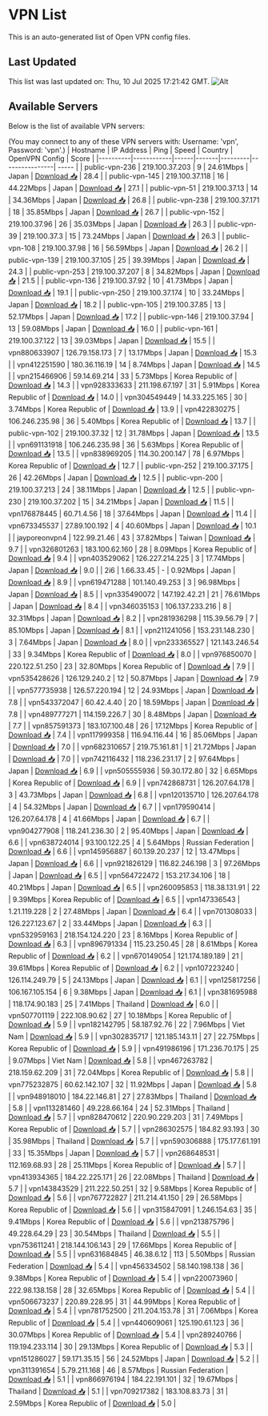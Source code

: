 # VPN List

This is an auto-generated list of Open VPN config files.

## Last Updated

This list was last updated on: Thu, 10 Jul 2025 17:21:42 GMT.
![Alt](https://repobeats.axiom.co/api/embed/186b98318ef1479477931607c1ad7d823f12451f.svg "Repobeats analytics image")

## Available Servers

Below is the list of available VPN servers:

(You may connect to any of these VPN servers with: Username: 'vpn', Password: 'vpn'.)
| Hostname | IP Address | Ping | Speed | Country | OpenVPN Config | Score |
|----------|------------|------|-------|---------|----------------| ----- |
| public-vpn-236 | 219.100.37.203 | 9 | 24.61Mbps | Japan | [Download 📥](./configs/server_0_JP.ovpn) | 28.4 |
| public-vpn-145 | 219.100.37.118 | 16 | 44.22Mbps | Japan | [Download 📥](./configs/server_1_JP.ovpn) | 27.1 |
| public-vpn-51 | 219.100.37.13 | 14 | 34.36Mbps | Japan | [Download 📥](./configs/server_2_JP.ovpn) | 26.8 |
| public-vpn-238 | 219.100.37.171 | 18 | 35.85Mbps | Japan | [Download 📥](./configs/server_3_JP.ovpn) | 26.7 |
| public-vpn-152 | 219.100.37.96 | 26 | 35.03Mbps | Japan | [Download 📥](./configs/server_4_JP.ovpn) | 26.3 |
| public-vpn-39 | 219.100.37.3 | 15 | 73.24Mbps | Japan | [Download 📥](./configs/server_5_JP.ovpn) | 26.3 |
| public-vpn-108 | 219.100.37.98 | 16 | 56.59Mbps | Japan | [Download 📥](./configs/server_6_JP.ovpn) | 26.2 |
| public-vpn-139 | 219.100.37.105 | 25 | 39.39Mbps | Japan | [Download 📥](./configs/server_7_JP.ovpn) | 24.3 |
| public-vpn-253 | 219.100.37.207 | 8 | 34.82Mbps | Japan | [Download 📥](./configs/server_8_JP.ovpn) | 21.5 |
| public-vpn-136 | 219.100.37.92 | 10 | 41.73Mbps | Japan | [Download 📥](./configs/server_9_JP.ovpn) | 19.1 |
| public-vpn-250 | 219.100.37.174 | 10 | 33.24Mbps | Japan | [Download 📥](./configs/server_10_JP.ovpn) | 18.2 |
| public-vpn-105 | 219.100.37.85 | 13 | 52.17Mbps | Japan | [Download 📥](./configs/server_11_JP.ovpn) | 17.2 |
| public-vpn-146 | 219.100.37.94 | 13 | 59.08Mbps | Japan | [Download 📥](./configs/server_12_JP.ovpn) | 16.0 |
| public-vpn-161 | 219.100.37.122 | 13 | 39.03Mbps | Japan | [Download 📥](./configs/server_13_JP.ovpn) | 15.5 |
| vpn880633907 | 126.79.158.173 | 7 | 13.17Mbps | Japan | [Download 📥](./configs/server_14_JP.ovpn) | 15.3 |
| vpn412251590 | 180.36.116.19 | 14 | 8.74Mbps | Japan | [Download 📥](./configs/server_15_JP.ovpn) | 14.5 |
| vpn215466906 | 59.14.69.214 | 33 | 5.73Mbps | Korea Republic of | [Download 📥](./configs/server_16_KR.ovpn) | 14.3 |
| vpn928333633 | 211.198.67.197 | 31 | 5.91Mbps | Korea Republic of | [Download 📥](./configs/server_17_KR.ovpn) | 14.0 |
| vpn304549449 | 14.33.225.165 | 30 | 3.74Mbps | Korea Republic of | [Download 📥](./configs/server_18_KR.ovpn) | 13.9 |
| vpn422830275 | 106.246.235.98 | 36 | 5.40Mbps | Korea Republic of | [Download 📥](./configs/server_19_KR.ovpn) | 13.7 |
| public-vpn-102 | 219.100.37.32 | 12 | 31.78Mbps | Japan | [Download 📥](./configs/server_20_JP.ovpn) | 13.5 |
| vpn691131918 | 106.246.235.98 | 36 | 5.63Mbps | Korea Republic of | [Download 📥](./configs/server_21_KR.ovpn) | 13.5 |
| vpn838969205 | 114.30.200.147 | 78 | 6.97Mbps | Korea Republic of | [Download 📥](./configs/server_22_KR.ovpn) | 12.7 |
| public-vpn-252 | 219.100.37.175 | 26 | 42.26Mbps | Japan | [Download 📥](./configs/server_23_JP.ovpn) | 12.5 |
| public-vpn-200 | 219.100.37.213 | 24 | 38.11Mbps | Japan | [Download 📥](./configs/server_24_JP.ovpn) | 12.5 |
| public-vpn-230 | 219.100.37.202 | 15 | 34.21Mbps | Japan | [Download 📥](./configs/server_25_JP.ovpn) | 11.5 |
| vpn176878445 | 60.71.4.56 | 18 | 37.64Mbps | Japan | [Download 📥](./configs/server_26_JP.ovpn) | 11.4 |
| vpn673345537 | 27.89.100.192 | 4 | 40.60Mbps | Japan | [Download 📥](./configs/server_27_JP.ovpn) | 10.1 |
| jayporeonvpn4 | 122.99.21.46 | 43 | 37.82Mbps | Taiwan | [Download 📥](./configs/server_28_TW.ovpn) | 9.7 |
| vpn326801263 | 183.100.62.160 | 28 | 8.09Mbps | Korea Republic of | [Download 📥](./configs/server_29_KR.ovpn) | 9.4 |
| vpn403529062 | 126.227.214.225 | 3 | 17.74Mbps | Japan | [Download 📥](./configs/server_30_JP.ovpn) | 9.0 |
| 2i6 | 1.66.33.45 | - | 0.92Mbps | Japan | [Download 📥](./configs/server_31_JP.ovpn) | 8.9 |
| vpn619471288 | 101.140.49.253 | 3 | 96.98Mbps | Japan | [Download 📥](./configs/server_32_JP.ovpn) | 8.5 |
| vpn335490072 | 147.192.42.21 | 21 | 76.61Mbps | Japan | [Download 📥](./configs/server_33_JP.ovpn) | 8.4 |
| vpn346035153 | 106.137.233.216 | 8 | 32.31Mbps | Japan | [Download 📥](./configs/server_34_JP.ovpn) | 8.2 |
| vpn281936298 | 115.39.56.79 | 7 | 85.10Mbps | Japan | [Download 📥](./configs/server_35_JP.ovpn) | 8.1 |
| vpn211241056 | 153.231.148.230 | 3 | 7.64Mbps | Japan | [Download 📥](./configs/server_36_JP.ovpn) | 8.0 |
| vpn233365527 | 121.143.246.54 | 33 | 9.34Mbps | Korea Republic of | [Download 📥](./configs/server_37_KR.ovpn) | 8.0 |
| vpn976850070 | 220.122.51.250 | 23 | 32.80Mbps | Korea Republic of | [Download 📥](./configs/server_38_KR.ovpn) | 7.9 |
| vpn535428626 | 126.129.240.2 | 12 | 50.87Mbps | Japan | [Download 📥](./configs/server_39_JP.ovpn) | 7.9 |
| vpn577735938 | 126.57.220.194 | 12 | 24.93Mbps | Japan | [Download 📥](./configs/server_40_JP.ovpn) | 7.8 |
| vpn543372047 | 60.42.4.40 | 20 | 18.59Mbps | Japan | [Download 📥](./configs/server_41_JP.ovpn) | 7.8 |
| vpn489777271 | 114.159.226.7 | 30 | 8.48Mbps | Japan | [Download 📥](./configs/server_42_JP.ovpn) | 7.7 |
| vpn857591373 | 183.107.100.48 | 26 | 17.12Mbps | Korea Republic of | [Download 📥](./configs/server_43_KR.ovpn) | 7.4 |
| vpn117999358 | 116.94.116.44 | 16 | 85.06Mbps | Japan | [Download 📥](./configs/server_44_JP.ovpn) | 7.0 |
| vpn682310657 | 219.75.161.81 | 1 | 21.72Mbps | Japan | [Download 📥](./configs/server_45_JP.ovpn) | 7.0 |
| vpn742116432 | 118.236.231.17 | 2 | 97.64Mbps | Japan | [Download 📥](./configs/server_46_JP.ovpn) | 6.9 |
| vpn505555936 | 59.30.172.80 | 32 | 6.65Mbps | Korea Republic of | [Download 📥](./configs/server_47_KR.ovpn) | 6.9 |
| vpn742868731 | 126.207.64.178 | 3 | 43.73Mbps | Japan | [Download 📥](./configs/server_48_JP.ovpn) | 6.8 |
| vpn120135710 | 126.207.64.178 | 4 | 54.32Mbps | Japan | [Download 📥](./configs/server_49_JP.ovpn) | 6.7 |
| vpn179590414 | 126.207.64.178 | 4 | 41.66Mbps | Japan | [Download 📥](./configs/server_50_JP.ovpn) | 6.7 |
| vpn904277908 | 118.241.236.30 | 2 | 95.40Mbps | Japan | [Download 📥](./configs/server_51_JP.ovpn) | 6.6 |
| vpn638724014 | 93.100.122.25 | 4 | 5.64Mbps | Russian Federation | [Download 📥](./configs/server_52_RU.ovpn) | 6.6 |
| vpn145956887 | 60.139.20.237 | 12 | 13.47Mbps | Japan | [Download 📥](./configs/server_53_JP.ovpn) | 6.6 |
| vpn921826129 | 116.82.246.198 | 3 | 97.26Mbps | Japan | [Download 📥](./configs/server_54_JP.ovpn) | 6.5 |
| vpn564722472 | 153.217.34.106 | 18 | 40.21Mbps | Japan | [Download 📥](./configs/server_55_JP.ovpn) | 6.5 |
| vpn260095853 | 118.38.131.91 | 22 | 9.39Mbps | Korea Republic of | [Download 📥](./configs/server_56_KR.ovpn) | 6.5 |
| vpn147336543 | 1.21.119.228 | 2 | 27.48Mbps | Japan | [Download 📥](./configs/server_57_JP.ovpn) | 6.4 |
| vpn701308033 | 126.227.123.67 | 2 | 33.44Mbps | Japan | [Download 📥](./configs/server_58_JP.ovpn) | 6.3 |
| vpn532959163 | 218.154.124.220 | 23 | 8.16Mbps | Korea Republic of | [Download 📥](./configs/server_59_KR.ovpn) | 6.3 |
| vpn896791334 | 115.23.250.45 | 28 | 8.61Mbps | Korea Republic of | [Download 📥](./configs/server_60_KR.ovpn) | 6.2 |
| vpn670149054 | 121.174.189.189 | 21 | 39.61Mbps | Korea Republic of | [Download 📥](./configs/server_61_KR.ovpn) | 6.2 |
| vpn107223240 | 126.114.249.79 | 5 | 24.13Mbps | Japan | [Download 📥](./configs/server_62_JP.ovpn) | 6.1 |
| vpn125817256 | 106.167.105.154 | 6 | 9.38Mbps | Japan | [Download 📥](./configs/server_63_JP.ovpn) | 6.1 |
| vpn381695988 | 118.174.90.183 | 25 | 7.41Mbps | Thailand | [Download 📥](./configs/server_64_TH.ovpn) | 6.0 |
| vpn507701119 | 222.108.90.62 | 27 | 10.18Mbps | Korea Republic of | [Download 📥](./configs/server_65_KR.ovpn) | 5.9 |
| vpn182142795 | 58.187.92.76 | 22 | 7.96Mbps | Viet Nam | [Download 📥](./configs/server_66_VN.ovpn) | 5.9 |
| vpn302835717 | 121.185.143.11 | 27 | 22.75Mbps | Korea Republic of | [Download 📥](./configs/server_67_KR.ovpn) | 5.9 |
| vpn491986196 | 171.236.70.175 | 25 | 9.07Mbps | Viet Nam | [Download 📥](./configs/server_68_VN.ovpn) | 5.8 |
| vpn467263782 | 218.159.62.209 | 31 | 72.04Mbps | Korea Republic of | [Download 📥](./configs/server_69_KR.ovpn) | 5.8 |
| vpn775232875 | 60.62.142.107 | 32 | 11.92Mbps | Japan | [Download 📥](./configs/server_70_JP.ovpn) | 5.8 |
| vpn948918010 | 184.22.146.81 | 27 | 27.83Mbps | Thailand | [Download 📥](./configs/server_71_TH.ovpn) | 5.8 |
| vpn113281460 | 49.228.66.164 | 24 | 52.31Mbps | Thailand | [Download 📥](./configs/server_72_TH.ovpn) | 5.7 |
| vpn828470612 | 220.90.229.203 | 31 | 7.49Mbps | Korea Republic of | [Download 📥](./configs/server_73_KR.ovpn) | 5.7 |
| vpn286302575 | 184.82.93.193 | 30 | 35.98Mbps | Thailand | [Download 📥](./configs/server_74_TH.ovpn) | 5.7 |
| vpn590306888 | 175.177.61.191 | 33 | 15.35Mbps | Japan | [Download 📥](./configs/server_75_JP.ovpn) | 5.7 |
| vpn268648531 | 112.169.68.93 | 28 | 25.11Mbps | Korea Republic of | [Download 📥](./configs/server_76_KR.ovpn) | 5.7 |
| vpn413934365 | 184.22.225.171 | 26 | 22.08Mbps | Thailand | [Download 📥](./configs/server_77_TH.ovpn) | 5.7 |
| vpn143843529 | 211.222.50.251 | 32 | 9.58Mbps | Korea Republic of | [Download 📥](./configs/server_78_KR.ovpn) | 5.6 |
| vpn767722827 | 211.214.41.150 | 29 | 26.58Mbps | Korea Republic of | [Download 📥](./configs/server_79_KR.ovpn) | 5.6 |
| vpn315847091 | 1.246.154.63 | 35 | 9.41Mbps | Korea Republic of | [Download 📥](./configs/server_80_KR.ovpn) | 5.6 |
| vpn213875796 | 49.228.64.29 | 23 | 30.54Mbps | Thailand | [Download 📥](./configs/server_81_TH.ovpn) | 5.5 |
| vpn753611241 | 218.144.106.143 | 29 | 17.66Mbps | Korea Republic of | [Download 📥](./configs/server_82_KR.ovpn) | 5.5 |
| vpn631684845 | 46.38.6.12 | 113 | 5.50Mbps | Russian Federation | [Download 📥](./configs/server_83_RU.ovpn) | 5.4 |
| vpn456334502 | 58.140.198.138 | 36 | 9.38Mbps | Korea Republic of | [Download 📥](./configs/server_84_KR.ovpn) | 5.4 |
| vpn220073960 | 222.98.138.158 | 28 | 32.65Mbps | Korea Republic of | [Download 📥](./configs/server_85_KR.ovpn) | 5.4 |
| vpn506673237 | 220.89.228.95 | 31 | 44.99Mbps | Korea Republic of | [Download 📥](./configs/server_86_KR.ovpn) | 5.4 |
| vpn781752500 | 211.204.153.78 | 31 | 7.06Mbps | Korea Republic of | [Download 📥](./configs/server_87_KR.ovpn) | 5.4 |
| vpn440609061 | 125.190.61.123 | 36 | 30.07Mbps | Korea Republic of | [Download 📥](./configs/server_88_KR.ovpn) | 5.4 |
| vpn289240766 | 119.194.233.114 | 30 | 29.13Mbps | Korea Republic of | [Download 📥](./configs/server_89_KR.ovpn) | 5.3 |
| vpn151286027 | 59.171.35.15 | 56 | 24.52Mbps | Japan | [Download 📥](./configs/server_90_JP.ovpn) | 5.2 |
| vpn311391654 | 5.79.211.168 | 46 | 8.57Mbps | Russian Federation | [Download 📥](./configs/server_91_RU.ovpn) | 5.1 |
| vpn866976194 | 184.22.191.101 | 32 | 19.67Mbps | Thailand | [Download 📥](./configs/server_92_TH.ovpn) | 5.1 |
| vpn709217382 | 183.108.83.73 | 31 | 2.59Mbps | Korea Republic of | [Download 📥](./configs/server_93_KR.ovpn) | 5.0 |
